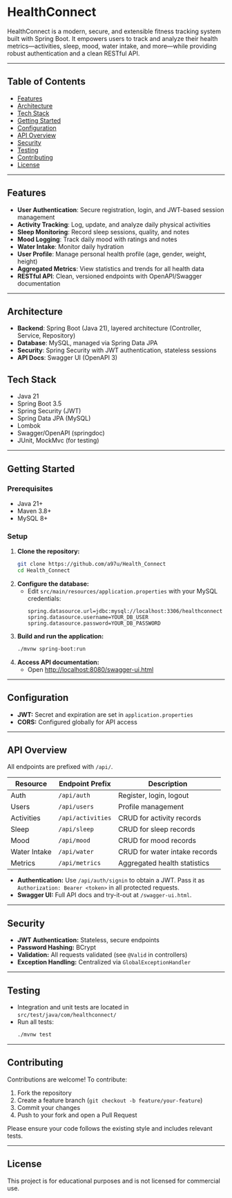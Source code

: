# HealthConnect

HealthConnect is a modern, secure, and extensible fitness tracking system built with Spring Boot. It empowers users to track and analyze their health metrics—activities, sleep, mood, water intake, and more—while providing robust authentication and a clean RESTful API.

---

## Table of Contents
- [Features](#features)
- [Architecture](#architecture)
- [Tech Stack](#tech-stack)
- [Getting Started](#getting-started)
- [Configuration](#configuration)
- [API Overview](#api-overview)
- [Security](#security)
- [Testing](#testing)
- [Contributing](#contributing)
- [License](#license)

---

## Features
- **User Authentication**: Secure registration, login, and JWT-based session management
- **Activity Tracking**: Log, update, and analyze daily physical activities
- **Sleep Monitoring**: Record sleep sessions, quality, and notes
- **Mood Logging**: Track daily mood with ratings and notes
- **Water Intake**: Monitor daily hydration
- **User Profile**: Manage personal health profile (age, gender, weight, height)
- **Aggregated Metrics**: View statistics and trends for all health data
- **RESTful API**: Clean, versioned endpoints with OpenAPI/Swagger documentation

---

## Architecture
- **Backend**: Spring Boot (Java 21), layered architecture (Controller, Service, Repository)
- **Database**: MySQL, managed via Spring Data JPA
- **Security**: Spring Security with JWT authentication, stateless sessions
- **API Docs**: Swagger UI (OpenAPI 3)

## Tech Stack
- Java 21
- Spring Boot 3.5
- Spring Security (JWT)
- Spring Data JPA (MySQL)
- Lombok
- Swagger/OpenAPI (springdoc)
- JUnit, MockMvc (for testing)

---

## Getting Started

### Prerequisites
- Java 21+
- Maven 3.8+
- MySQL 8+

### Setup
1. **Clone the repository:**
   ```bash
   git clone https://github.com/a97u/Health_Connect
   cd Health_Connect
   ```
2. **Configure the database:**
   - Edit `src/main/resources/application.properties` with your MySQL credentials:
     ```properties
     spring.datasource.url=jdbc:mysql://localhost:3306/healthconnect
     spring.datasource.username=YOUR_DB_USER
     spring.datasource.password=YOUR_DB_PASSWORD
     ```
3. **Build and run the application:**
   ```bash
   ./mvnw spring-boot:run
   ```
4. **Access API documentation:**
   - Open [http://localhost:8080/swagger-ui.html](http://localhost:8080/swagger-ui.html)

---

## Configuration
- **JWT:** Secret and expiration are set in `application.properties`
- **CORS:** Configured globally for API access

---

## API Overview

All endpoints are prefixed with `/api/`.

| Resource      | Endpoint Prefix      | Description                        |
|---------------|---------------------|------------------------------------|
| Auth          | `/api/auth`         | Register, login, logout            |
| Users         | `/api/users`        | Profile management                 |
| Activities    | `/api/activities`   | CRUD for activity records          |
| Sleep         | `/api/sleep`        | CRUD for sleep records             |
| Mood          | `/api/mood`         | CRUD for mood records              |
| Water Intake  | `/api/water`        | CRUD for water intake records      |
| Metrics       | `/api/metrics`      | Aggregated health statistics       |

- **Authentication:** Use `/api/auth/signin` to obtain a JWT. Pass it as `Authorization: Bearer <token>` in all protected requests.
- **Swagger UI:** Full API docs and try-it-out at `/swagger-ui.html`.

---

## Security
- **JWT Authentication:** Stateless, secure endpoints
- **Password Hashing:** BCrypt
- **Validation:** All requests validated (see `@Valid` in controllers)
- **Exception Handling:** Centralized via `GlobalExceptionHandler`

---

## Testing
- Integration and unit tests are located in `src/test/java/com/healthconnect/`
- Run all tests:
  ```bash
  ./mvnw test
  ```

---

## Contributing
Contributions are welcome! To contribute:
1. Fork the repository
2. Create a feature branch (`git checkout -b feature/your-feature`)
3. Commit your changes
4. Push to your fork and open a Pull Request

Please ensure your code follows the existing style and includes relevant tests.

---

## License
This project is for educational purposes and is not licensed for commercial use. 